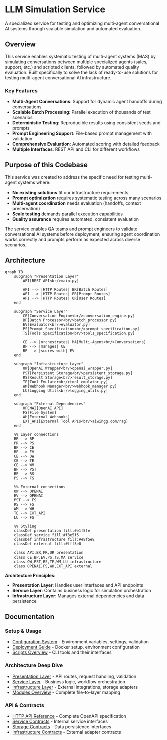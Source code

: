 # LLM Simulation Service

A specialized service for testing and optimizing multi-agent conversational AI systems through scalable simulation and automated evaluation.

## Overview

This service enables systematic testing of multi-agent systems (MAS) by simulating conversations between multiple specialized agents (sales, support, etc.) and scripted clients, followed by automated quality evaluation. Built specifically to solve the lack of ready-to-use solutions for testing multi-agent conversational AI infrastructure.

### Key Features

- **Multi-Agent Conversations**: Support for dynamic agent handoffs during conversations
- **Scalable Batch Processing**: Parallel execution of thousands of test scenarios  
- **Deterministic Testing**: Reproducible results using consistent seeds and prompts
- **Prompt Engineering Support**: File-based prompt management with validation
- **Comprehensive Evaluation**: Automated scoring with detailed feedback
- **Multiple Interfaces**: REST API and CLI for different workflows

## Purpose of this Codebase

This service was created to address the specific need for testing multi-agent systems where:

- **No existing solutions** fit our infrastructure requirements
- **Prompt optimization** requires systematic testing across many scenarios
- **Multi-agent coordination** needs evaluation (handoffs, context preservation)
- **Scale testing** demands parallel execution capabilities
- **Quality assurance** requires automated, consistent evaluation

The service enables QA teams and prompt engineers to validate conversational AI systems before deployment, ensuring agent coordination works correctly and prompts perform as expected across diverse scenarios.

## Architecture

```mermaid
graph TB
    subgraph "Presentation Layer"
        API[REST API<br/>main.py]
        
        API --> |HTTP Routes| BR[Batch Routes]
        API --> |HTTP Routes| PR[Prompt Routes] 
        API --> |HTTP Routes| UR[User Routes]
    end
    
    subgraph "Service Layer"
        CE[Conversation Engine<br/>conversation_engine.py]
        BP[Batch Processor<br/>batch_processor.py]
        EV[Evaluator<br/>evaluator.py]
        PS[Prompt Specification<br/>prompt_specification.py]
        TS[Tools Specification<br/>tools_specification.py]
        
        CE --> |orchestrates| MA[Multi-Agent<br/>Conversations]
        BP --> |manages| CE
        BP --> |scores with| EV
    end
    
    subgraph "Infrastructure Layer"
        OW[OpenAI Wrapper<br/>openai_wrapper.py]
        PST[Persistent Storage<br/>persistent_storage.py]
        RS[Result Storage<br/>result_storage.py]
        TE[Tool Emulator<br/>tool_emulator.py]
        WM[Webhook Manager<br/>webhook_manager.py]
        LU[Logging Utils<br/>logging_utils.py]
    end
    
    subgraph "External Dependencies"
        OPENAI[OpenAI API]
        FS[File System]
        WH[External Webhooks]
        EXT_API[External Tool APIs<br/>aiwingg.com/rag]
    end
    
    %% Layer connections
    BR --> BP
    PR --> PS
    BP --> CE
    BP --> EV
    CE --> OW
    CE --> TE
    CE --> WM
    BP --> PST
    BP --> RS
    PS --> FS
    
    %% External connections
    OW --> OPENAI
    EV --> OPENAI
    PST --> FS
    RS --> FS
    WM --> WH
    TE --> EXT_API
    LU --> FS
    
    %% Styling
    classDef presentation fill:#e1f5fe
    classDef service fill:#f3e5f5  
    classDef infrastructure fill:#e8f5e8
    classDef external fill:#fff3e0
    
    class API,BR,PR,UR presentation
    class CE,BP,EV,PS,TS,MA service
    class OW,PST,RS,TE,WM,LU infrastructure
    class OPENAI,FS,WH,EXT_API external
```

**Architecture Principles:**
- **Presentation Layer**: Handles user interfaces and API endpoints
- **Service Layer**: Contains business logic for simulation orchestration
- **Infrastructure Layer**: Manages external dependencies and data persistence

## Documentation

### Setup & Usage
- [Configuration System](docs/configuration/config_system.md) - Environment variables, settings, validation
- [Deployment Guide](docs/deployment/deployment_guide.md) - Docker setup, environment configuration
- [Scripts Overview](docs/scripts_overview.md) - CLI tools and their interfaces

### Architecture Deep Dive
- [Presentation Layer](docs/layers/presentation_layer.md) - API routes, request handling, validation
- [Service Layer](docs/layers/service_layer.md) - Business logic, workflow orchestration
- [Infrastructure Layer](docs/layers/infrastructure_layer.md) - External integrations, storage adapters
- [Modules Overview](docs/modules_overview.md) - Complete file-to-layer mapping

### API & Contracts
- [HTTP API Reference](docs/contracts/http_api_openapi.yaml) - Complete OpenAPI specification
- [Service Contracts](docs/contracts/service_layer_contracts/) - Internal service interfaces
- [Storage Contracts](docs/contracts/storage_contracts/) - Data persistence interfaces
- [Infrastructure Contracts](docs/contracts/infra_util_contracts/) - External adapter contracts